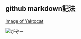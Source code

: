 ## github markdown記法

<!-- ![Image of Yaktocat](https://octodex.github.com/images/yaktocat.png) -->

[Image of Yaktocat](https://octodex.github.com/images/yaktocat.png)

<img src="https://octodex.github.com/images/yaktocat.png" alt="がぞー">
